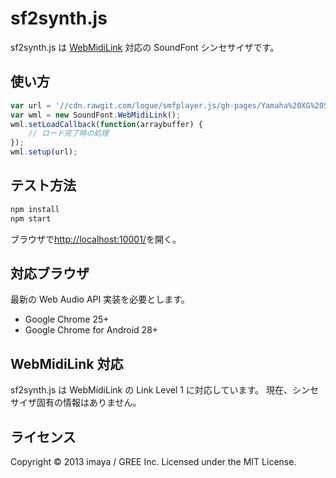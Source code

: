 # sf2synth.js

sf2synth.js は [WebMidiLink](http://www.g200kg.com/en/docs/webmidilink/) 対応の SoundFont シンセサイザです。

## 使い方

```js
var url = '//cdn.rawgit.com/logue/smfplayer.js/gh-pages/Yamaha%20XG%20Sound%20Set.sf2';
var wml = new SoundFont.WebMidiLink();
wml.setLoadCallback(function(arraybuffer) {
    // ロード完了時の処理
});
wml.setup(url);
```

## テスト方法

```sh
npm install
npm start
```

ブラウザで<http://localhost:10001/>を開く。

## 対応ブラウザ

最新の Web Audio API 実装を必要とします。

- Google Chrome 25+
- Google Chrome for Android 28+

## WebMidiLink 対応

sf2synth.js は WebMidiLink の Link Level 1 に対応しています。
現在、シンセサイザ固有の情報はありません。

## ライセンス

Copyright &copy; 2013 imaya / GREE Inc.
Licensed under the MIT License.
